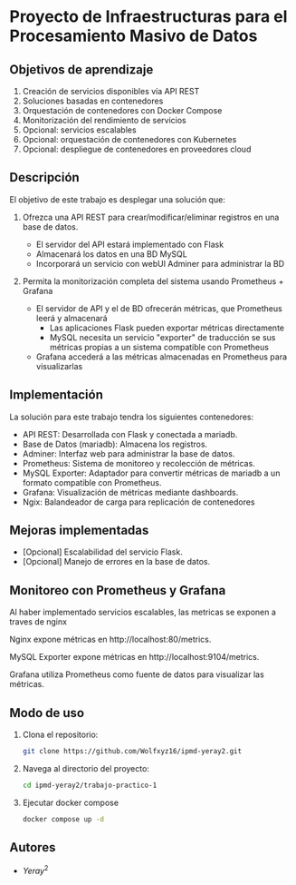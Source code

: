 # Proyecto de Infraestructuras para el Procesamiento Masivo de Datos

## Objetivos de aprendizaje
1. Creación de servicios disponibles vía API REST
2. Soluciones basadas en contenedores
3. Orquestación de contenedores con Docker Compose
4. Monitorización del rendimiento de servicios
5. Opcional: servicios escalables
6. Opcional: orquestación de contenedores con Kubernetes
7. Opcional: despliegue de contenedores en proveedores cloud

## Descripción
El objetivo de este trabajo es desplegar una solución que:

1. Ofrezca una API REST para crear/modificar/eliminar registros en una base de datos.
    * El servidor del API estará implementado con Flask
    * Almacenará los datos en una BD MySQL
    * Incorporará un servicio con webUI Adminer para administrar la BD

2. Permita la monitorización completa del sistema usando Prometheus + Grafana
    * El servidor de API y el de BD ofrecerán métricas, que Prometheus leerá y almacenará
        * Las aplicaciones Flask pueden exportar métricas directamente
        * MySQL necesita un servicio "exporter" de traducción se sus métricas propias a un sistema
            compatible con Prometheus
    * Grafana accederá a las métricas almacenadas en Prometheus para visualizarlas

## Implementación 
La solución para este trabajo tendra los siguientes contenedores:
* API REST: Desarrollada con Flask y conectada a mariadb.
* Base de Datos (mariadb): Almacena los registros.
* Adminer: Interfaz web para administrar la base de datos.
* Prometheus: Sistema de monitoreo y recolección de métricas.
* MySQL Exporter: Adaptador para convertir métricas de mariadb a un formato compatible con Prometheus.
* Grafana: Visualización de métricas mediante dashboards.
* Ngix: Balandeador de carga para replicación de contenedores

## Mejoras implementadas
* [Opcional] Escalabilidad del servicio Flask.
* [Opcional] Manejo de errores en la base de datos.


## Monitoreo con Prometheus y Grafana
Al haber implementado servicios escalables, las metricas se exponen a traves de nginx 

Nginx expone métricas en http://localhost:80/metrics.

MySQL Exporter expone métricas en http://localhost:9104/metrics.

Grafana utiliza Prometheus como fuente de datos para visualizar las métricas.


## Modo de uso
1. Clona el repositorio:
    ```bash
    git clone https://github.com/Wolfxyz16/ipmd-yeray2.git
    ```
2. Navega al directorio del proyecto:
    ```bash
    cd ipmd-yeray2/trabajo-practico-1
    ```
3. Ejecutar docker compose
    ```bash
    docker compose up -d
    ```
## Autores
* $Yeray^2$